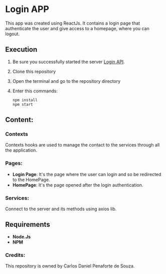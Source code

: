 # Login APP

This app was created using ReactJs. It contains a login page that authenticate the user and give access to a homepage, where you can logout.

## Execution
 1. Be sure you successfully started the server [Login API](https://github.com/CarlosPenaforte/login-api).
 2. Clone this repository
 3. Open the terminal and go to the repository directory
 4. Enter this commands:

        npm install
        npm start


## Content:
### Contexts
 Contexts hooks are used to manage the contact to the services through all the application.

### Pages:
 - **Login Page**: It's the page where the user can login and so be redirected to the HomePage.
 - **HomePage**: It's the page opened after the login authentication.

### Services:
 Connect to the server and its methods using axios lib.

## Requirements
 - **Node.Js**
 - **NPM** 

### Credits:

This repository is owned by Carlos Daniel Penaforte de Souza.